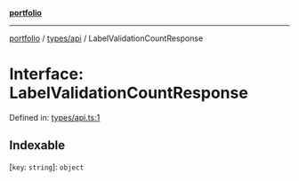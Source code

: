 [**portfolio**](../../../README.md)

***

[portfolio](../../../modules.md) / [types/api](../README.md) / LabelValidationCountResponse

# Interface: LabelValidationCountResponse

Defined in: [types/api.ts:1](https://github.com/tnorlund/Portfolio/blob/78be9d6e595679ca9b2763bf72f23315f846c704/portfolio/types/api.ts#L1)

## Indexable

\[`key`: `string`\]: `object`
